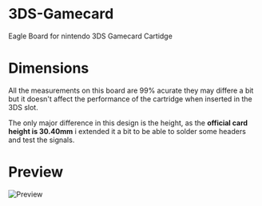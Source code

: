 # 3DS-Gamecard
Eagle Board for nintendo 3DS Gamecard Cartidge

# Dimensions
All the measurements on this board are 99% acurate they may differe a bit but it doesn't affect the performance of the cartridge when inserted in the 3DS slot.

The only major difference in this design is the height, as the **official card height is 30.40mm** i extended it a bit to be able to solder some headers and test the signals.


# Preview

![Preview](https://i.imgur.com/6uCdEXR.png)
